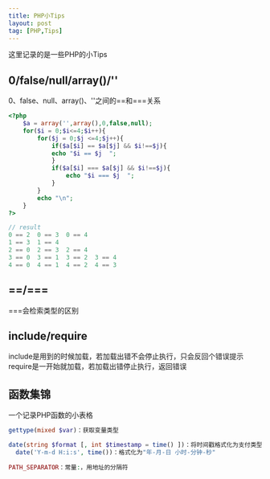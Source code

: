 ```yaml
---
title: PHP小Tips
layout: post
tag: [PHP,Tips]
---
```


这里记录的是一些PHP的小Tips

## 0/false/null/array()/''

0、false、null、array()、''之间的==和===关系

```PHP
<?php
	$a = array('',array(),0,false,null);
	for($i = 0;$i<=4;$i++){
		for($j = 0;$j <=4;$j++){
			if($a[$i] == $a[$j] && $i!==$j){
		    echo "$i == $j  ";
			}
			if($a[$i] === $a[$j] && $i!==$j){
				echo "$i === $j  ";
			}
		}
		echo "\n";
	}
?>

// result
0 == 2  0 == 3  0 == 4  
1 == 3  1 == 4  
2 == 0  2 == 3  2 == 4  
3 == 0  3 == 1  3 == 2  3 == 4  
4 == 0  4 == 1  4 == 2  4 == 3  
```


## ==/===

===会检索类型的区别

## include/require

include是用到的时候加载，若加载出错不会停止执行，只会反回个错误提示</br>
require是一开始就加载，若加载出错停止执行，返回错误

## 函数集锦

一个记录PHP函数的小表格

```PHP
gettype(mixed $var)：获取变量类型

date(string $format [, int $timestamp = time() ])：将时间戳格式化为支付类型
  date('Y-m-d H:i:s', time())：格式化为"年-月-日 小时-分钟-秒"
  
PATH_SEPARATOR：常量:，用地址的分隔符
```